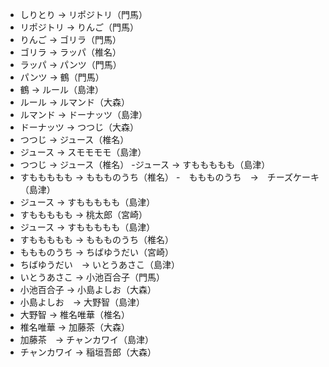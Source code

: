 - しりとり → リポジトリ（門馬）
- リポジトリ → りんご（門馬）
- りんご → ゴリラ（門馬）
- ゴリラ → ラッパ（椎名）
- ラッパ → パンツ（門馬）
- パンツ → 鶴（門馬）
- 鶴 → ルール（島津）
- ルール → ルマンド（大森）
- ルマンド → ドーナッツ（島津）
- ドーナッツ → つつじ（大森）
- つつじ → ジュース（椎名）
- ジュース → スモモモモ（島津）
- つつじ → ジュース（椎名）
-ジュース → すももももも（島津）
- すももももも → ももものうち（椎名）
-　ももものうち　→　チーズケーキ（島津）
- ジュース → すももももも（島津）
- すももももも → 桃太郎（宮崎）
- ジュース → すももももも（島津）
- すももももも → ももものうち（椎名）
- ももものうち → ちばゆうだい（宮崎）
- ちばゆうだい　→ いとうあさこ（島津）
- いとうあさこ → 小池百合子（門馬）
- 小池百合子 → 小島よしお（大森）
- 小島よしお　→ 大野智（島津）
- 大野智 → 椎名唯華（椎名）
- 椎名唯華 → 加藤茶（大森）
- 加藤茶　→ チャンカワイ（島津）
- チャンカワイ → 稲垣吾郎（大森）